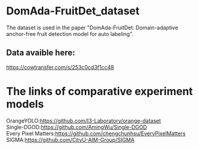 # DomAda-FruitDet_dataset
The dataset is used in the paper "DomAda-FruitDet: Domain-adaptive anchor-free fruit detection model for auto labeling".  
## Data avaible here:
https://cowtransfer.com/s/253c0cd3f1cc48

# The links of comparative experiment models
OrangeYOLO:https://github.com/I3-Laboratory/orange-dataset  
Single-DGOD:https://github.com/AmingWu/Single-DGOD  
Every Pixel Matters:https://github.com/chengchunhsu/EveryPixelMatters  
SIGMA:https://github.com/CityU-AIM-Group/SIGMA  
